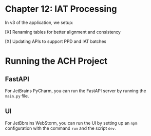 # Chapter 12: IAT Processing

In v3 of the application, we setup:

[X] Renaming tables for better alignment and consistency

[X] Updating APIs to support PPD and IAT batches

# Running the ACH Project

## FastAPI

For JetBrains PyCharm, you can run the FastAPI server by running the `main.py` file.

## UI 

For JetBbrains WebStorm, you can run the UI by setting up an `npm` configuration with the command `run` and 
the script `dev`. 
